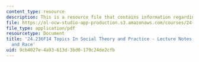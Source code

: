 ```yaml
---
content_type: resource
description: This is a resource file that contains information regarding session 13.
file: https://ol-ocw-studio-app-production.s3.amazonaws.com/courses/24-236-topics-in-social-theory-and-practice-race-and-racism-fall-2014/9cb4027e4a93613d3bd0179c24de2cfb_MIT24_236F14_Sess13.pdf
file_type: application/pdf
resourcetype: Document
title: '24.236F14 Topics In Social Theory and Practice - Lecture Notes: Latina/o Identity
  and Race'
uid: 9cb4027e-4a93-613d-3bd0-179c24de2cfb
---
```

